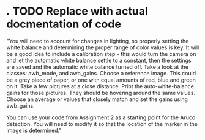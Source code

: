 # _._ TODO Replace with actual docmentation of code

"You will need to account for changes in lighting, so properly setting the white balance and determining the proper range of color values is key. It will be a good idea to include a calibration step - this would turn the camera on and let the automatic white balance settle to a constant, then the settings are saved and the automatic white balance turned off. Take a look at the classes: awb_mode, and awb_gains. Choose a reference image. This could be a grey piece of paper, or one with equal amounts of red, blue and green on it. Take a few pictures at a close distance. Print the auto-white-balance gains for those pictures. They should be hovering around the same values. Choose an average or values that closely match and set the gains using awb_gains. 

You can use your code from Assignment 2 as a starting point for the Aruco detection. You will need to modify it so that the location of the marker in the image is determined."
